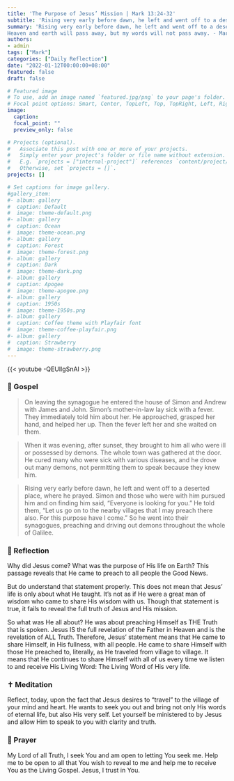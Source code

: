 ```yaml
---
title: 'The Purpose of Jesus’ Mission | Mark 13:24-32'
subtitle: 'Rising very early before dawn, he left and went off to a deserted place, where he prayed.  Simon and those who were with him pursued him and on finding him said, “Everyone is looking for you.”  He told them, “Let us go on to the nearby villages that I may preach there also.  For this purpose have I come.”  Mark 1:35-38'
summary: 'Rising very early before dawn, he left and went off to a deserted place, where he prayed.  Simon and those who were with him pursued him and on finding him said, “Everyone is looking for you.”  He told them, “Let us go on to the nearby villages that I may preach there also.  For this purpose have I come.”  Mark 1:35-38
Heaven and earth will pass away, but my words will not pass away. - Mark 13:31'
authors:
- admin
tags: ["Mark"]
categories: ["Daily Reflection"]
date: "2022-01-12T00:00:00+08:00"
featured: false
draft: false

# Featured image
# To use, add an image named `featured.jpg/png` to your page's folder.
# Focal point options: Smart, Center, TopLeft, Top, TopRight, Left, Right, BottomLeft, Bottom, BottomRight
image:
  caption:
  focal_point: ""
  preview_only: false

# Projects (optional).
#   Associate this post with one or more of your projects.
#   Simply enter your project's folder or file name without extension.
#   E.g. `projects = ["internal-project"]` references `content/project/deep-learning/index.md`.
#   Otherwise, set `projects = []`.
projects: []

# Set captions for image gallery.
#gallery_item:
#- album: gallery
#  caption: Default
#  image: theme-default.png
#- album: gallery
#  caption: Ocean
#  image: theme-ocean.png
#- album: gallery
#  caption: Forest
#  image: theme-forest.png
#- album: gallery
#  caption: Dark
#  image: theme-dark.png
#- album: gallery
#  caption: Apogee
#  image: theme-apogee.png
#- album: gallery
#  caption: 1950s
#  image: theme-1950s.png
#- album: gallery
#  caption: Coffee theme with Playfair font
#  image: theme-coffee-playfair.png
#- album: gallery
#  caption: Strawberry
#  image: theme-strawberry.png
---
```


{{< youtube -QEUlIgSnAI >}}

### :love_letter: Gospel
> On leaving the synagogue he entered the house of Simon and Andrew with James and John. Simon’s mother-in-law lay sick with a fever. They immediately told him about her. He approached, grasped her hand, and helped her up. Then the fever left her and she waited on them.

> When it was evening, after sunset, they brought to him all who were ill or possessed by demons. The whole town was gathered at the door. He cured many who were sick with various diseases, and he drove out many demons, not permitting them to speak because they knew him.

> Rising very early before dawn, he left and went off to a deserted place, where he prayed. Simon and those who were with him pursued him and on finding him said, “Everyone is looking for you.” He told them, “Let us go on to the nearby villages that I may preach there also. For this purpose have I come.” So he went into their synagogues, preaching and driving out demons throughout the whole of Galilee.

### :speech_balloon: Reflection
Why did Jesus come?  What was the purpose of His life on Earth?  This passage reveals that He came to preach to all people the Good News.  

But do understand that statement properly.  This does not mean that Jesus’ life is only about what He taught.  It’s not as if He were a great man of wisdom who came to share His wisdom with us.  Though that statement is true, it fails to reveal the full truth of Jesus and His mission.

So what was He all about?  He was about preaching Himself as THE Truth that is spoken.  Jesus IS the full revelation of the Father in Heaven and is the revelation of ALL Truth.  Therefore, Jesus’ statement means that He came to share Himself, in His fullness, with all people.  He came to share Himself with those He preached to, literally, as He traveled from village to village.  It means that He continues to share Himself with all of us every time we listen to and receive His Living Word:  The Living Word of His very life.

### :latin_cross: Meditation
Reflect, today, upon the fact that Jesus desires to “travel” to the village of your mind and heart.  He wants to seek you out and bring not only His words of eternal life, but also His very self.  Let yourself be ministered to by Jesus and allow Him to speak to you with clarity and truth.  

### :pray: Prayer
My Lord of all Truth, I seek You and am open to letting You seek me.  Help me to be open to all that You wish to reveal to me and help me to receive You as the Living Gospel.  Jesus, I trust in You.

